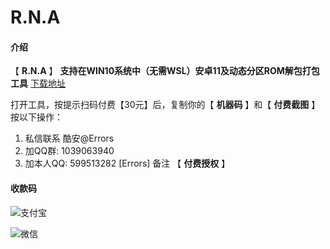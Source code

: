 #  **R.N.A** 

#### 介绍

【 **R.N.A** 】
 **支持在WIN10系统中（无需WSL）安卓11及动态分区ROM解包打包工具** 
[下载地址](https://gitee.com/sharpeter/rna/releases/V21.01.20)

打开工具，按提示扫码付费【30元】后，复制你的【 **机器码** 】和【 **付费截图** 】按以下操作：
1. 私信联系 酷安@Errors
2. 加QQ群: 1039063940
3. 加本人QQ: 599513282  [Errors]    备注 【  **付费授权**  】


#### 收款码

![支付宝](https://gitee.com/sharpeter/rna/raw/master/donate/Alipay-30.jpg)


![微信](https://gitee.com/sharpeter/rna/raw/master/donate/Wechat-30.png)
